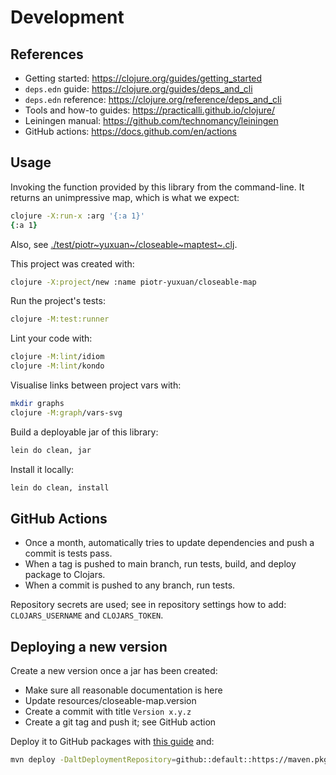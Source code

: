 # Development

## References

- Getting started: <https://clojure.org/guides/getting_started>
- `deps.edn` guide: <https://clojure.org/guides/deps_and_cli>
- `deps.edn` reference: <https://clojure.org/reference/deps_and_cli>
- Tools and how-to guides: <https://practicalli.github.io/clojure/>
- Leiningen manual: <https://github.com/technomancy/leiningen>
- GitHub actions: <https://docs.github.com/en/actions>

## Usage

Invoking the function provided by this library from the
command-line. It returns an unimpressive map, which is what we expect:

``` zsh
clojure -X:run-x :arg '{:a 1}'
{:a 1}
```

Also, see
[./test/piotr~yuxuan~/closeable~maptest~.clj](./test/piotr_yuxuan/closeable_map_test.clj).

This project was created with:

``` zsh
clojure -X:project/new :name piotr-yuxuan/closeable-map
```

Run the project's tests:

``` zsh
clojure -M:test:runner
```

Lint your code with:

``` zsh
clojure -M:lint/idiom
clojure -M:lint/kondo
```

Visualise links between project vars with:

``` zsh
mkdir graphs
clojure -M:graph/vars-svg
```

Build a deployable jar of this library:

``` zsh
lein do clean, jar
```

Install it locally:

``` zsh
lein do clean, install
```

## GitHub Actions

- Once a month, automatically tries to update dependencies and push a
  commit is tests pass.
- When a tag is pushed to main branch, run tests, build, and deploy
  package to Clojars.
- When a commit is pushed to any branch, run tests.

Repository secrets are used; see in repository settings how to add:
`CLOJARS_USERNAME` and `CLOJARS_TOKEN`.

## Deploying a new version

Create a new version once a jar has been created:
- Make sure all reasonable documentation is here
- Update resources/closeable-map.version
- Create a commit with title `Version x.y.z`
- Create a git tag and push it; see GitHub action

Deploy it to GitHub packages with [this
guide](https://docs.github.com/en/packages/guides/configuring-apache-maven-for-use-with-github-packages)
and:

``` zsh
mvn deploy -DaltDeploymentRepository=github::default::https://maven.pkg.github.com/piotr-yuxuan/closeable-map
```
